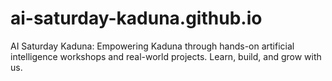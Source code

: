# ai-saturday-kaduna.github.io
AI Saturday Kaduna: Empowering Kaduna through hands-on artificial intelligence workshops and real-world projects. Learn, build, and grow with us.
